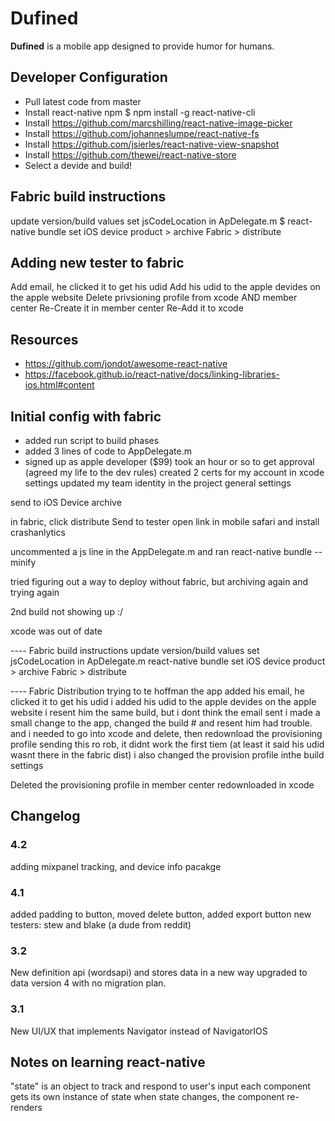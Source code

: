 # Dufined

**Dufined** is a mobile app designed to provide humor for humans.

## Developer Configuration

- Pull latest code from master
- Install react-native npm
    $ npm install -g react-native-cli
- Install https://github.com/marcshilling/react-native-image-picker
- Install https://github.com/johanneslumpe/react-native-fs
- Install https://github.com/jsierles/react-native-view-snapshot
- Install https://github.com/thewei/react-native-store
- Select a devide and build!



## Fabric build instructions
update version/build values
set jsCodeLocation in ApDelegate.m
$ react-native bundle
set iOS device 
product > archive 
Fabric > distribute

## Adding new tester to fabric
Add email, he clicked it to get his udid
Add his udid to the apple devides on the apple website
Delete privsioning profile from xcode AND member center
Re-Create it in member center
Re-Add it to xcode


## Resources
- https://github.com/jondot/awesome-react-native
- https://facebook.github.io/react-native/docs/linking-libraries-ios.html#content


## Initial config with fabric

- added run script to build phases
- added 3 lines of code to AppDelegate.m
- signed up as apple developer ($99) took an hour or so to get approval
(agreed my life to the dev rules)
created 2 certs for my account in xcode settings
updated my team identity in the project general settings

send to iOS Device
archive

in fabric, click distribute
Send to tester
open link in mobile safari and install crashanlytics

	
uncommented a js line in the AppDelegate.m and ran
react-native bundle --minify

tried figuring out a way to deploy without fabric, but archiving again and trying again

2nd build not showing up :/

xcode was out of date


---- Fabric build instructions
update version/build values
set jsCodeLocation in ApDelegate.m
react-native bundle
set iOS device 
product > archive 
Fabric > distribute

---- Fabric Distribution
trying to te hoffman the app
added his email, he clicked it to get his udid
i added his udid to the apple devides on the apple website
i resent him the same build, but i dont think the email sent
i made a small change to the app, changed the build # and resent him
had trouble. and i needed to go into xcode and delete, then redownload the provisioning profile
sending this ro rob, it didnt work the first tiem (at least it said his udid wasnt there in the fabric dist)
i also changed the provision profile inthe build settings

Deleted the provisioning profile in member center
redownloaded in xcode


## Changelog

### 4.2
adding mixpanel tracking, and device info pacakge

### 4.1
added padding to button, moved delete button, added export button
new testers: stew and blake (a dude from reddit)

### 3.2
New definition api (wordsapi) and stores data in a new way
upgraded to data version 4 with no migration plan.

### 3.1 
New UI/UX that implements Navigator instead of NavigatorIOS



## Notes on learning react-native
  "state" is an object to track and respond to user's input
  each component gets its own instance of state
  when state changes, the component re-renders

